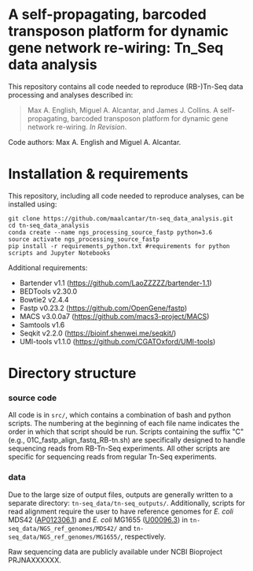 # A self-propagating, barcoded transposon platform for dynamic gene network re-wiring: Tn_Seq data analysis

This repository contains all code needed to reproduce (RB-)Tn-Seq data processing and analyses described in:
>Max A. English, Miguel A. Alcantar, and James J. Collins. A self-propagating, barcoded transposon platform for dynamic gene network re-wiring. <i>In Revision</i>.

Code authors: Max A. English and Miguel A. Alcantar.

# Installation & requirements  

This repository, including all code needed to reproduce analyses, can be installed using:

~~~
git clone https://github.com/maalcantar/tn-seq_data_analysis.git
cd tn-seq_data_analysis
conda create --name ngs_processing_source_fastp python=3.6
source activate ngs_processing_source_fastp
pip install -r requirements_python.txt #requirements for python scripts and Jupyter Notebooks
~~~

Additional requirements: 
* Bartender v1.1 (https://github.com/LaoZZZZZ/bartender-1.1)
* BEDTools v2.30.0
* Bowtie2 v2.4.4
* Fastp v0.23.2 (https://github.com/OpenGene/fastp)
* MACS v3.0.0a7 (https://github.com/macs3-project/MACS)
* Samtools v1.6 
* Seqkit v2.2.0 (https://bioinf.shenwei.me/seqkit/)
* UMI-tools v1.1.0 (https://github.com/CGATOxford/UMI-tools)

# Directory structure

### source code

All code is in  <code>src/</code>, which contains a combination of bash and python scripts. The numbering at the beginning of each file name indicates the order in which that script should be run. Scripts containing the suffix "C" (e.g., 01C_fastp_align_fastq_RB-tn.sh) are specifically designed to handle sequencing reads from RB-Tn-Seq experiments. All other scripts are specific for sequencing reads from regular Tn-Seq experiments.

### data

Due to the large size of output files, outputs are generally written to a separate directory: <code>tn-seq_data/tn-seq_outputs/</code>. 
Additionally, scripts for read alignment require the user to have reference genomes for *E. coli* MDS42 ([AP012306.1](https://www.ncbi.nlm.nih.gov/nuccore/AP012306)) and *E. coli* MG1655 ([U00096.3](https://www.ncbi.nlm.nih.gov/nuccore/545778205)) in <code>tn-seq_data/NGS_ref_genomes/MDS42/</code> and <code>tn-seq_data/NGS_ref_genomes/MG1655/</code>, respectively. 

Raw sequencing data are publicly available under NCBI Bioproject PRJNAXXXXXX.
